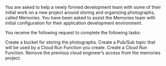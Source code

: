 You are asked to help a newly formed development team with some of their initial work on a new project around storing and organizing photographs, called Memories. You have been asked to assist the Memories team with initial configuration for their application development environment.

You receive the following request to complete the following tasks:

Create a bucket for storing the photographs.
Create a Pub/Sub topic that will be used by a Cloud Run Function you create.
Create a Cloud Run Function.
Remove the previous cloud engineer’s access from the memories project.